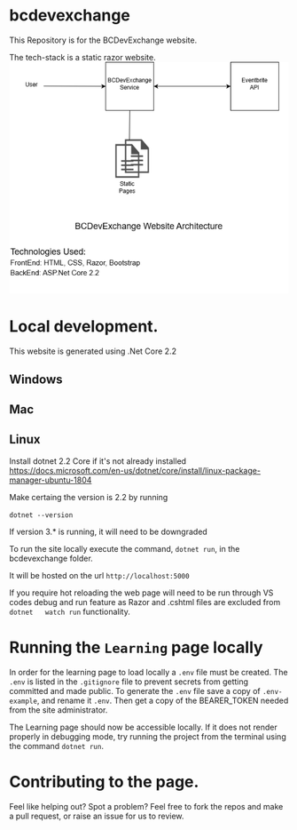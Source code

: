 # bcdevexchange
This Repository is for the BCDevExchange website.


The tech-stack is a static razor website.
!["Technical Architecture"](bcdevexchange/wwwroot/img/technical-architecture/architecture.png)

# Local development.
This website is generated using .Net Core 2.2


## Windows

## Mac

## Linux
Install dotnet 2.2 Core if it's not already installed
https://docs.microsoft.com/en-us/dotnet/core/install/linux-package-manager-ubuntu-1804

Make certaing the version is 2.2 by running

`dotnet --version`

If version 3.* is running, it will need to be downgraded

To run the site locally execute the command, `dotnet run`, in the bcdevexchange folder.

It will be hosted on the url `http://localhost:5000`

If you require hot reloading the web page will need to be run through VS codes debug and run feature as Razor and .cshtml files are excluded from `dotnet   watch run` functionality.

# Running the `Learning` page locally

In order for the learning page to load locally a `.env` file must be created.  The `.env` is listed in the `.gitignore` file to prevent secrets from getting committed and made public.  To generate the `.env` file save a copy of `.env-example`, and rename it `.env`.  Then get a copy of the BEARER_TOKEN needed from the site administrator.

The Learning page should now be accessible locally.  If it does not render properly in debugging mode, try running the project from the terminal using the command `dotnet run`.

# Contributing to the page.

Feel like helping out?  Spot a problem?  Feel free to fork the repos and make a pull request, or raise an issue for us to review.


